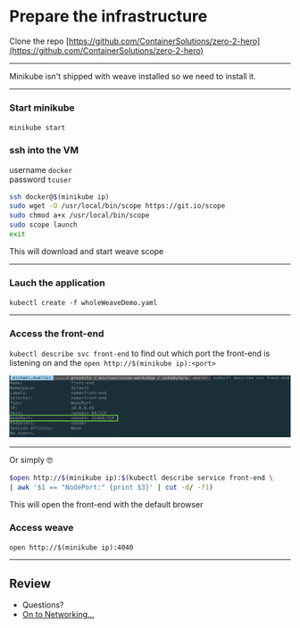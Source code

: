 # Prepare the infrastructure
Clone the repo [https://github.com/ContainerSolutions/zero-2-hero](https://github.com/ContainerSolutions/zero-2-hero)

---

Minikube isn't shipped with weave installed so we need to install it.

---

### Start minikube  
`minikube start`

### ssh into the VM

username `docker`  
password `tcuser`

```bash
ssh docker@$(minikube ip) 
sudo wget -O /usr/local/bin/scope https://git.io/scope
sudo chmod a+x /usr/local/bin/scope
sudo scope launch
exit
```
This will download and start weave scope

---

### Lauch the application
`kubectl create -f wholeWeaveDemo.yaml`

---

### Access the front-end
`kubectl describe svc front-end` to find out which port the front-end is listening on
 and the `open http://$(minikube ip):<port>`

![svc](svc.png)

---

Or simply 🤓
```bash
$open http://$(minikube ip):$(kubectl describe service front-end \ 
| awk '$1 == "NodePort:" {print $3}' | cut -d/ -f1)
```
This will open the front-end with the default browser
### Access weave 
`open http://$(minikube ip):4040` 

---

## Review

* Questions?
* [On to Networking...](../networking/runsheet.md)
